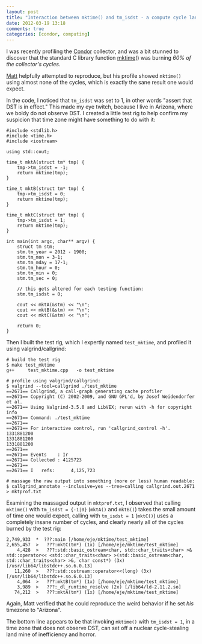 ```yaml
---
layout: post
title: "Interaction between mktime() and tm_isdst - a compute cycle landmine"
date: 2012-03-19 13:18
comments: true
categories: [condor, computing]
---
```

I was recently profiling the [Condor](http://research.cs.wisc.edu/condor/) collector, and was a bit stunned to discover that the standard C library function [mktime](http://www.cplusplus.com/reference/clibrary/ctime/mktime/)() was burning _60% of the collector's cycles_.

[Matt](http://spinningmatt.wordpress.com/) helpfully attempted to reproduce, but his profile showed `mktime()` using almost none of the cycles, which is exactly the sane result one would expect.

In the code, I noticed that `tm_isdst` was set to 1, in other words "assert that DST is in effect."  This made my eye twitch, because I live in Arizona, where we boldy do not observe DST.  I created a little test rig to help confirm my suspicion that time zone might have something to do with it:

    #include <stdlib.h>
    #include <time.h>
    #include <iostream>
    
    using std::cout;
    
    time_t mktA(struct tm* tmp) {
        tmp->tm_isdst = -1;
        return mktime(tmp);
    }
    
    time_t mktB(struct tm* tmp) {
        tmp->tm_isdst = 0;
        return mktime(tmp);
    }
    
    time_t mktC(struct tm* tmp) {
        tmp->tm_isdst = 1;
        return mktime(tmp);
    }
    
    int main(int argc, char** argv) {
        struct tm stm;
        stm.tm_year = 2012 - 1900;
        stm.tm_mon = 3-1;
        stm.tm_mday = 17-1;
        stm.tm_hour = 0;
        stm.tm_min = 0;
        stm.tm_sec = 0;

        // this gets altered for each testing function:
        stm.tm_isdst = 0;

        cout << mktA(&stm) << "\n";
        cout << mktB(&stm) << "\n";
        cout << mktC(&stm) << "\n";
    
        return 0;
    }

Then I built the test rig, which I expertly named `test_mktime`, and profiled it using valgrind/callgrind:


    # build the test rig
    $ make test_mktime
    g++     test_mktime.cpp   -o test_mktime

    # profile using valgrind/callgrind:
    $ valgrind --tool=callgrind ./test_mktime
    ==2671== Callgrind, a call-graph generating cache profiler
    ==2671== Copyright (C) 2002-2009, and GNU GPL'd, by Josef Weidendorfer et al.
    ==2671== Using Valgrind-3.5.0 and LibVEX; rerun with -h for copyright info
    ==2671== Command: ./test_mktime
    ==2671== 
    ==2671== For interactive control, run 'callgrind_control -h'.
    1331881200
    1331881200
    1331881200
    ==2671== 
    ==2671== Events    : Ir
    ==2671== Collected : 4125723
    ==2671== 
    ==2671== I   refs:      4,125,723

    # massage the raw output into something (more or less) human readable:
    $ callgrind_annotate --inclusive=yes --tree=calling callgrind.out.2671 > mktprof.txt

Examining the massaged output in `mktprof.txt`, I observed that calling `mktime()` with `tm_isdst = {-1|0}` (`mktA()` and `mktB()`) takes the small amount of time one would expect, calling with `tm_isdst = 1` (`mktC()`) uses a completely insane number of cycles, and clearly nearly all of the cycles burned by the test rig:


    2,749,933  *  ???:main [/home/eje/mktime/test_mktime]
    2,655,457  >   ???:mktC(tm*) (1x) [/home/eje/mktime/test_mktime]
        4,428  >   ???:std::basic_ostream<char, std::char_traits<char> >& std::operator<< <std::char_traits<char> >(std::basic_ostream<char, std::char_traits<char> >&, char const*) (3x) [/usr/lib64/libstdc++.so.6.0.13]
       11,260  >   ???:std::ostream::operator<<(long) (3x) [/usr/lib64/libstdc++.so.6.0.13]
        4,064  >   ???:mktB(tm*) (1x) [/home/eje/mktime/test_mktime]
        3,989  >   ???:_dl_runtime_resolve (2x) [/lib64/ld-2.11.2.so]
       74,212  >   ???:mktA(tm*) (1x) [/home/eje/mktime/test_mktime]


Again, Matt verified that he could reproduce the weird behavior if he set _his_ timezone to "Arizona".  

The bottom line appears to be that invoking `mktime()` with `tm_isdst = 1`, in a time zone that does not observe DST, can set off a nuclear cycle-stealing land mine of inefficiency and horror.
